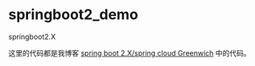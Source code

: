 # springboot2_demo

springboot2.X


这里的代码都是我博客 [spring boot 2.X/spring cloud Greenwich](https://blog.csdn.net/fgyibupi/column/info/32078) 中的代码。
